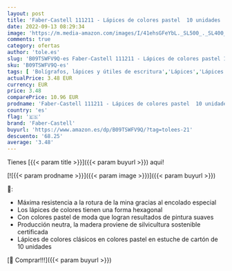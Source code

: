 ```yaml
---
layout: post
title: 'Faber-Castell 111211 - Lápices de colores pastel  10 unidades '
date: 2022-09-13 08:29:34
image: 'https://m.media-amazon.com/images/I/41ehsGFeYbL._SL500_._SL400_.jpg'
comments: true
category: ofertas
author: 'tole.es'
slug: 'B09TSWFV9Q-es Faber-Castell 111211 - Lápices de colores pastel 10 unidades'
sku: 'B09TSWFV9Q-es'
tags: [ 'Bolígrafos, lápices y útiles de escritura','Lápices','Lápices de colores para adultos','Oficina y papelería','faber-castell','lápices','🇪🇸', ]
actualPrice: 3.48 EUR
currency: EUR
price: 3.48
comparePrice: 10.96 EUR
prodname: 'Faber-Castell 111211 - Lápices de colores pastel  10 unidades '
country: 'es'
flag: '🇪🇸'
brand: 'Faber-Castell'
buyurl: 'https://www.amazon.es/dp/B09TSWFV9Q/?tag=tolees-21'
descuento: '68.25'
average: '3.48'
---
```


Tienes [{{< param title >}}]({{< param buyurl >}}) aqui!

[![{{< param prodname >}}]({{< param image >}})]({{< param buyurl >}})

🔎:

- Máxima resistencia a la rotura de la mina gracias al encolado especial
- Los lápices de colores tienen una forma hexagonal
- Con colores pastel de moda que logran resultados de pintura suaves
- Producción neutra, la madera proviene de silvicultura sostenible certificada
- Lápices de colores clásicos en colores pastel en estuche de cartón de 10 unidades

[🛒 Comprar!!!]({{< param buyurl >}})

